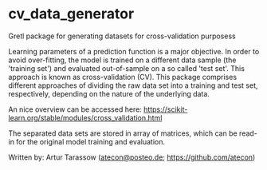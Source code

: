 # cv_data_generator
Gretl package for generating datasets for cross-validation purposess

Learning parameters of a prediction function is a major objective. In order to avoid over-fitting, the model is trained on a different data sample (the 'training set') and evaluated out-of-sample on a so called 'test set'. This approach is known as cross-validation (CV). This package comprises different approaches of dividing the raw data set into a training and test set, respectively, depending on the nature of the underlying data.

An nice overview can be accessed here: https://scikit-learn.org/stable/modules/cross_validation.html

The separated data sets are stored in array of matrices, which can be read-in for the original model training and evaluation.

Written by: Artur Tarassow (atecon@posteo.de; https://github.com/atecon)
